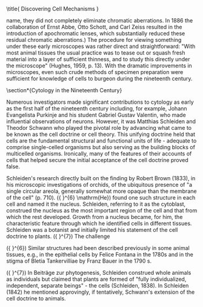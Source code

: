 \title{
Discovering Cell Mechanisms
}

name, they did not completely eliminate chromatic aberrations. In 1886 the collaboration of Ernst Abbe, Otto Schott, and Carl Zeiss resulted in the introduction of apochromatic lenses, which substantially reduced these residual chromatic aberrations.) The procedure for viewing something under these early microscopes was rather direct and straightforward: "With most animal tissues the usual practice was to tease out or squash fresh material into a layer of sufficient thinness, and to study this directly under the microscope" (Hughes, 1959, p. 13). With the dramatic improvements in microscopes, even such crude methods of specimen preparation were sufficient for knowledge of cells to burgeon during the nineteenth century.

\section*{Cytology in the Nineteenth Century}

Numerous investigators made significant contributions to cytology as early as the first half of the nineteenth century including, for example, Johann Evangelista Purkinje and his student Gabriel Gustav Valentin, who made influential observations of neurons. However, it was Matthias Schleiden and Theodor Schwann who played the pivotal role by advancing what came to be known as the cell doctrine or cell theory. This unifying doctrine held that cells are the fundamental structural and functional units of life - adequate to comprise single-celled organisms but also serving as the building blocks of multicelled organisms. Ironically, many of the features of their accounts of cells that helped secure the initial acceptance of the cell doctrine proved false.

Schleiden's research directly built on the finding by Robert Brown (1833), in his microscopic investigations of orchids, of the ubiquitous presence of "a single circular areola, generally somewhat more opaque than the membrane of the cell" (p. 710). \({ }^{6} \mathrm{He}\) found one such structure in each cell and named it the nucleus. Schleiden, referring to it as the cytoblast, construed the nucleus as the most important region of the cell and that from which the rest developed. Growth from a nucleus became, for him, the characteristic feature through which he identified cells in different tissues. Schleiden was a botanist and initially limited his statement of the cell doctrine to plants. \({ }^{7}\) The challenge

\({ }^{6}\) Similar structures had been described previously in some animal tissues, e.g., in the epithelial cells by Felice Fontana in the 1780s and in the stigma of Bletia Tankervilliae by Franz Bauer in the 1790 s.

\({ }^{7}\) In Beiträge zur phytogenesis, Schleiden construed whole animals as individuals but claimed that plants are formed of "fully individualized, independent, separate beings" - the cells (Schleiden, 1838). In Schleiden (1842) he mentioned approvingly, if tentatively, Schwann's extension of the cell doctrine to animals.